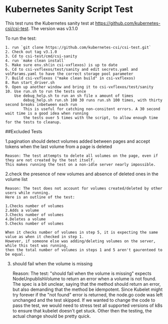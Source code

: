 # Kubernetes Sanity Script Test

This test runs the Kubernetes sanity test at https://github.com/kubernetes-csi/csi-test.
The version was v3.1.0

To run the test:

	1. run `git clone https://github.com/kubernetes-csi/csi-test.git`
	2. Check out tag v3.1.0
	3. Cd to csi-test/cmd/csi-sanity
	4. run `make clean install`
	5. Make sure env.sh(in csi-vxflexos) is up to date
	6. Cd to csi-vxflexos/test/sanity and edit secrets.yaml and volParams.yaml to have the correct storage pool parameter 
	7. Build csi-vxflexos ("make clean build" in csi-vxflexos)
	8. Run start_driver.sh 
	9. Open up another window and bring it to csi-vxflexos/test/sanity
	10. Use run.sh to run the tests once
		Use debug_help.sh to run an sh file x amount of times
			debug_help.sh run.sh 100 30 runs run.sh 100 times, with thirty second breaks inbetween each run
			This is useful for catching non-consitent errors. A 30 second wait time is a good idea when running 
			the tests over 5 times with the script, to allow enough time for the tests to cleanup. 


##Excluded Tests

1.pagination should detect volumes added between pages and accept tokens when the last volume from a page is deleted

	Reason: The test attempts to delete all volumes on the page, even if they are not created by the test itself. 
	This makes running the test on a non-idle server nearly impossible.

2.check the presence of new volumes and absence of deleted ones in the volume list

	Reason: The test does not account for volumes created/deleted by other users while running. 
	Here is an outline of the test:

	1.Checks number of volumes
	2.Adds a volume
	3.Checks number of volumes 
	4.Deletes a volume
	5.Checks number of volumes  

	When it checks number of volumes in step 5, it is expecting the same value as when it checked in step 1. 
	However, if someone else was adding/deleting volumes on the server, while this test was running,
	then the total number of volumes in steps 1 and 5 aren't gaurenteed to be equal. 

3. should fail when the volume is missing

   Reason: The test: "should fail when the volume is missing" expects NodeUnpublishVolume to return an error when a volume 
   is not found. The spec is a bit unclear, saying that the method should return an error, but also demanding that the method be 
   idempotent. Since Kubelet might try forever if the "not found" error is returned, the node.go code was left 
   unchanged and the test skipped. If we wanted to change the code to pass the test, we would need to stress test all 
   supported versions of k8s to ensure that kubelet doesn't get stuck. Other then the testing, the actual change should be pretty quick. 
